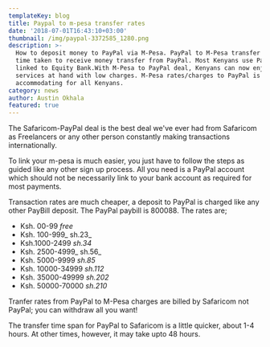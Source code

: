 ```yaml
---
templateKey: blog
title: Paypal to m-pesa transfer rates
date: '2018-07-01T16:43:10+03:00'
thumbnail: /img/paypal-3372585_1280.png
description: >-
  How to deposit money to PayPal via M-Pesa. PayPal to M-Pesa transfer rates;
  time taken to receive money transfer from PayPal. Most Kenyans use PayPal
  linked to Equity Bank.With M-Pesa to PayPal deal, Kenyans can now enjoy PayPal
  services at hand with low charges. M-Pesa rates/charges to PayPal is
  accommodating for all Kenyans. 
category: news
author: Austin Okhala
featured: true
---
```

The Safaricom-PayPal  deal is the best deal we've ever had from Safaricom as Freelancers or any other person constantly making transactions internationally.

To link your m-pesa is much easier, you just have to follow the steps as guided like any other sign up process. All you need is a PayPal account which should not be necessarily link to your bank account as required for most payments.

Transaction rates are much cheaper, a deposit to PayPal is charged like any other PayBill deposit. The PayPal paybill is 800088. The rates are;

* Ksh. 00-99 _free_
* Ksh. 100-999_ sh.23_
* Ksh.1000-2499 _sh.34_
* Ksh. 2500-4999_ sh.56_
* Ksh. 5000-9999 _sh.85_
* Ksh. 10000-34999 _sh.112_
* Ksh. 35000-49999 _sh.202_
* Ksh. 50000-70000 _sh.210_

Tranfer rates from PayPal to M-Pesa charges are billed by Safaricom not PayPal; you can withdraw all you want!

The transfer time span for PayPal to Safaricom is a little quicker, about 1-4 hours. At other times, however, it may take upto 48 hours.
